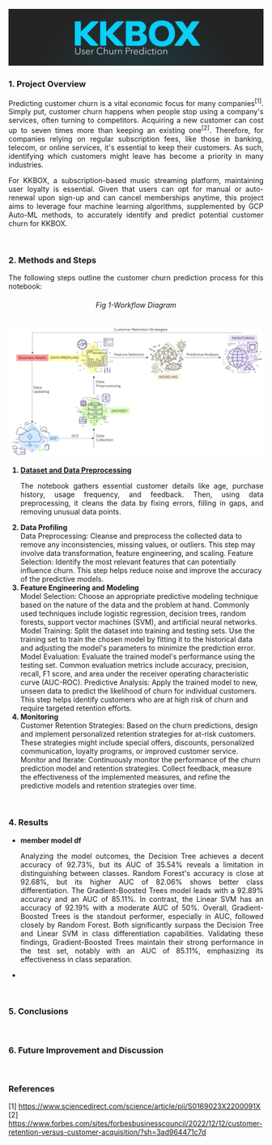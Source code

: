 <p align="center">
<img src="https://github.com/theidari/customer_churn/blob/main/assets/churn_header_light.png">
</p>
<h3>1. Project Overview</h3>
<p align="justify">
Predicting customer churn is a vital economic focus for many companies<sup>[1]</sup>. Simply put, customer churn happens when people stop using a company's services, often turning to competitors. Acquiring a new customer can cost up to seven times more than keeping an existing one<sup>[2]</sup>. Therefore, for companies relying on regular subscription fees, like those in banking, telecom, or online services, it's essential to keep their customers. As such, identifying which customers might leave has become a priority in many industries.
</p>
<p align="justify">
For KKBOX, a subscription-based music streaming platform, maintaining user loyalty is essential. Given that users can opt for manual or auto-renewal upon sign-up and can cancel memberships anytime, this project aims to leverage four machine learning algorithms, supplemented by GCP Auto-ML methods, to accurately identify and predict potential customer churn for KKBOX.</p>
<img src="https://img.shields.io/badge/ -223337.svg?style=for-the-badge" width="1500px" height="1px">
<h3>2. Methods and Steps</h3>
<p align="justify">The following steps outline the customer churn prediction process for this notebook:</p>
<h6 align="center">Fig 1-Workflow Diagram</h6>
<img src="https://github.com/theidari/customer_churn/blob/main/assets/workflowfix.png">

<ol>
<b><li><a href="https://github.com/theidari/customer_churn/tree/main/data">Dataset and Data Preprocessing</a></li></b>
<p align="justify">The notebook gathers essential customer details like age, purchase history, usage frequency, and feedback. Then, using data preprocessing, it cleans the data by fixing errors, filling in gaps, and removing unusual data points.</p>
<b><li>Data Profiling</li></b>
  Data Preprocessing: Cleanse and preprocess the collected data to remove any inconsistencies, missing values, or outliers. This step may involve data transformation, feature engineering, and scaling.
Feature Selection: Identify the most relevant features that can potentially influence churn. This step helps reduce noise and improve the accuracy of the predictive models.
<b><li>Feature Engineering and Modeling</li></b>
Model Selection: Choose an appropriate predictive modeling technique based on the nature of the data and the problem at hand. Commonly used techniques include logistic regression, decision trees, random forests, support vector machines (SVM), and artificial neural networks.
Model Training: Split the dataset into training and testing sets. Use the training set to train the chosen model by fitting it to the historical data and adjusting the model's parameters to minimize the prediction error.
Model Evaluation: Evaluate the trained model's performance using the testing set. Common evaluation metrics include accuracy, precision, recall, F1 score, and area under the receiver operating characteristic curve (AUC-ROC).
Predictive Analysis: Apply the trained model to new, unseen data to predict the likelihood of churn for individual customers. This step helps identify customers who are at high risk of churn and require targeted retention efforts.
<b><li>Monitoring</li></b>
Customer Retention Strategies: Based on the churn predictions, design and implement personalized retention strategies for at-risk customers. These strategies might include special offers, discounts, personalized communication, loyalty programs, or improved customer service.
Monitor and Iterate: Continuously monitor the performance of the churn prediction model and retention strategies. Collect feedback, measure the effectiveness of the implemented measures, and refine the predictive models and retention strategies over time.
</ol>
<img src="https://img.shields.io/badge/ -223337.svg?style=for-the-badge" width="1500px" height="1px">
<h3>4. Results</h3>
<ul><li><b>member model df</b>
<p align="justify">Analyzing the model outcomes, the Decision Tree achieves a decent accuracy of 92.73%, but its AUC of 35.54% reveals a limitation in distinguishing between classes. Random Forest's accuracy is close at 92.68%, but its higher AUC of 82.06% shows better class differentiation. The Gradient-Boosted Trees model leads with a 92.89% accuracy and an AUC of 85.11%. In contrast, the Linear SVM has an accuracy of 92.19% with a moderate AUC of 50%. Overall, Gradient-Boosted Trees is the standout performer, especially in AUC, followed closely by Random Forest. Both significantly surpass the Decision Tree and Linear SVM in class differentiation capabilities. Validating these findings, Gradient-Boosted Trees maintain their strong performance in the test set, notably with an AUC of 85.11%, emphasizing its effectiveness in class separation.</p></li> 
<li align="justify"></li></ul>
<img src="https://img.shields.io/badge/ -223337.svg?style=for-the-badge" width="1500px" height="1px">
<h3>5. Conclusions</h3>

<img src="https://img.shields.io/badge/ -223337.svg?style=for-the-badge" width="1500px" height="1px">
<h3>6. Future Improvement and Discussion</h3>

<img src="https://img.shields.io/badge/ -223337.svg?style=for-the-badge" width="1500px" height="1px">
<h3>References</h3>

[1] https://www.sciencedirect.com/science/article/pii/S0169023X2200091X <br>
[2] https://www.forbes.com/sites/forbesbusinesscouncil/2022/12/12/customer-retention-versus-customer-acquisition/?sh=3ad964471c7d

